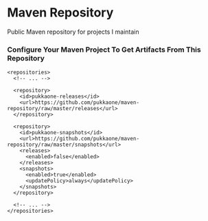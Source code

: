 # Maven Repository

Public Maven repository for projects I maintain


### Configure Your Maven Project To Get Artifacts From This Repository

    <repositories>
      <!-- ... -->

      <repository>
        <id>pukkaone-releases</id>
        <url>https://github.com/pukkaone/maven-repository/raw/master/releases</url>
      </repository>

      <repository>
        <id>pukkaone-snapshots</id>
        <url>https://github.com/pukkaone/maven-repository/raw/master/snapshots</url>
        <releases>
          <enabled>false</enabled>
        </releases>
        <snapshots>
          <enabled>true</enabled>
          <updatePolicy>always</updatePolicy>
        </snapshots>
      </repository>

      <!-- ... -->
    </repositories>
